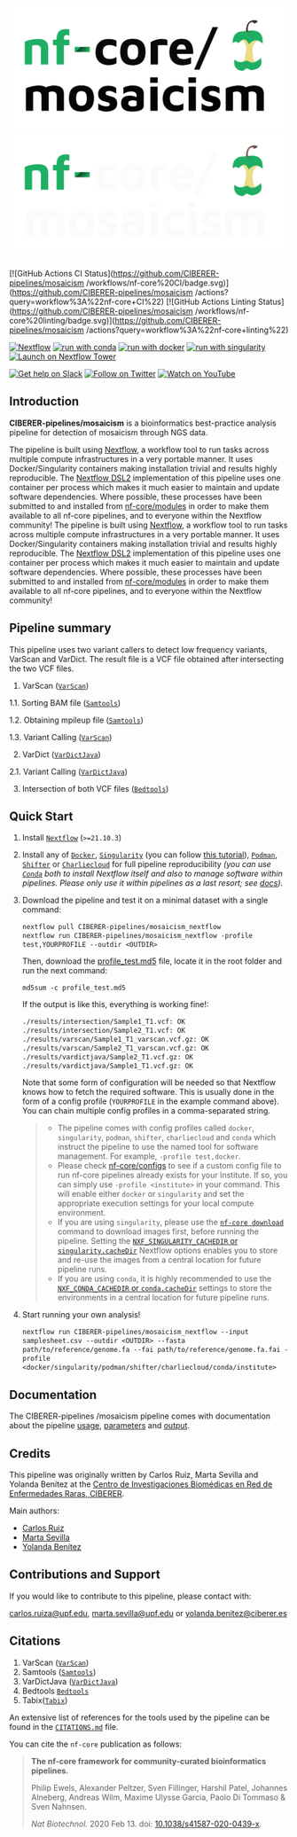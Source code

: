 # ![CIBERER-pipelines/mosaicism](docs/images/nf-core-mosaicism_logo_light.png#gh-light-mode-only) ![CIBERER-pipelines/mosaicism ](docs/images/nf-core-mosaicism_logo_dark.png#gh-dark-mode-only)

[![GitHub Actions CI Status](https://github.com/CIBERER-pipelines/mosaicism /workflows/nf-core%20CI/badge.svg)](https://github.com/CIBERER-pipelines/mosaicism /actions?query=workflow%3A%22nf-core+CI%22)
[![GitHub Actions Linting Status](https://github.com/CIBERER-pipelines/mosaicism /workflows/nf-core%20linting/badge.svg)](https://github.com/CIBERER-pipelines/mosaicism /actions?query=workflow%3A%22nf-core+linting%22)

[![Nextflow](https://img.shields.io/badge/nextflow%20DSL2-%E2%89%A521.10.3-23aa62.svg)](https://www.nextflow.io/)
[![run with conda](http://img.shields.io/badge/run%20with-conda-3EB049?logo=anaconda)](https://docs.conda.io/en/latest/)
[![run with docker](https://img.shields.io/badge/run%20with-docker-0db7ed?logo=docker)](https://www.docker.com/)
[![run with singularity](https://img.shields.io/badge/run%20with-singularity-1d355c.svg)](https://sylabs.io/docs/)
[![Launch on Nextflow Tower](https://img.shields.io/badge/Launch%20%F0%9F%9A%80-Nextflow%20Tower-%234256e7)](https://tower.nf/launch?pipeline=https://github.com/CIBERER-pipelines/mosaicism )

[![Get help on Slack](http://img.shields.io/badge/slack-nf--core%20%23mosaicism-4A154B?logo=slack)](https://nfcore.slack.com/channels/mosaicism)
[![Follow on Twitter](http://img.shields.io/badge/twitter-%40nf__core-1DA1F2?logo=twitter)](https://twitter.com/nf_core)
[![Watch on YouTube](http://img.shields.io/badge/youtube-nf--core-FF0000?logo=youtube)](https://www.youtube.com/c/nf-core)

## Introduction

<!-- TODO nf-core: Write a 1-2 sentence summary of what data the pipeline is for and what it does -->

**CIBERER-pipelines/mosaicism** is a bioinformatics best-practice analysis pipeline for detection of mosaicism through NGS data.

The pipeline is built using [Nextflow](https://www.nextflow.io), a workflow tool to run tasks across multiple compute infrastructures in a very portable manner. It uses Docker/Singularity containers making installation trivial and results highly reproducible. The [Nextflow DSL2](https://www.nextflow.io/docs/latest/dsl2.html) implementation of this pipeline uses one container per process which makes it much easier to maintain and update software dependencies. Where possible, these processes have been submitted to and installed from [nf-core/modules](https://github.com/nf-core/modules) in order to make them available to all nf-core pipelines, and to everyone within the Nextflow community!
The pipeline is built using [Nextflow](https://www.nextflow.io), a workflow tool to run tasks across multiple compute infrastructures in a very portable manner. It uses Docker/Singularity containers making installation trivial and results highly reproducible. The [Nextflow DSL2](https://www.nextflow.io/docs/latest/dsl2.html) implementation of this pipeline uses one container per process which makes it much easier to maintain and update software dependencies. Where possible, these processes have been submitted to and installed from [nf-core/modules](https://github.com/nf-core/modules) in order to make them available to all nf-core pipelines, and to everyone within the Nextflow community!

## Pipeline summary

<!-- TODO nf-core: Fill in short bullet-pointed list of the default steps in the pipeline -->

This pipeline uses two variant callers to detect low frequency variants, VarScan and VarDict. The result file is a VCF file obtained after intersecting the two VCF files.

1. VarScan ([`VarScan`](https://varscan.sourceforge.net/))

1.1. Sorting BAM file ([`Samtools`](http://www.htslib.org/))

1.2. Obtaining mpileup file ([`Samtools`](http://www.htslib.org/))

1.3. Variant Calling ([`VarScan`](https://varscan.sourceforge.net/))

2. VarDict ([`VarDictJava`](https://github.com/AstraZeneca-NGS/VarDictJava))

2.1. Variant Calling ([`VarDictJava`](https://github.com/AstraZeneca-NGS/VarDictJava))

3. Intersection of both VCF files ([`Bedtools`](https://bedtools.readthedocs.io/en/latest/))

## Quick Start

1. Install [`Nextflow`](https://www.nextflow.io/docs/latest/getstarted.html#installation) (`>=21.10.3`)

2. Install any of [`Docker`](https://docs.docker.com/engine/installation/), [`Singularity`](https://www.sylabs.io/guides/3.0/user-guide/) (you can follow [this tutorial](https://singularity-tutorial.github.io/01-installation/)), [`Podman`](https://podman.io/), [`Shifter`](https://nersc.gitlab.io/development/shifter/how-to-use/) or [`Charliecloud`](https://hpc.github.io/charliecloud/) for full pipeline reproducibility _(you can use [`Conda`](https://conda.io/miniconda.html) both to install Nextflow itself and also to manage software within pipelines. Please only use it within pipelines as a last resort; see [docs](https://nf-co.re/usage/configuration#basic-configuration-profiles))_.

3. Download the pipeline and test it on a minimal dataset with a single command:

   ```console
   nextflow pull CIBERER-pipelines/mosaicism_nextflow
   nextflow run CIBERER-pipelines/mosaicism_nextflow -profile test,YOURPROFILE --outdir <OUTDIR>
   ```

   Then, download the [profile_test.md5](./tests/profile_test.md5) file, locate it in the root folder and run the next command:

   ```console
   md5sum -c profile_test.md5
   ```

   If the output is like this, everything is working fine!:

   ```console
   ./results/intersection/Sample1_T1.vcf: OK
   ./results/intersection/Sample2_T1.vcf: OK
   ./results/varscan/Sample1_T1_varscan.vcf.gz: OK
   ./results/varscan/Sample2_T1_varscan.vcf.gz: OK
   ./results/vardictjava/Sample2_T1.vcf.gz: OK
   ./results/vardictjava/Sample1_T1.vcf.gz: OK
   ```

   Note that some form of configuration will be needed so that Nextflow knows how to fetch the required software. This is usually done in the form of a config profile (`YOURPROFILE` in the example command above). You can chain multiple config profiles in a comma-separated string.

   > - The pipeline comes with config profiles called `docker`, `singularity`, `podman`, `shifter`, `charliecloud` and `conda` which instruct the pipeline to use the named tool for software management. For example, `-profile test,docker`.
   > - Please check [nf-core/configs](https://github.com/nf-core/configs#documentation) to see if a custom config file to run nf-core pipelines already exists for your Institute. If so, you can simply use `-profile <institute>` in your command. This will enable either `docker` or `singularity` and set the appropriate execution settings for your local compute environment.
   > - If you are using `singularity`, please use the [`nf-core download`](https://nf-co.re/tools/#downloading-pipelines-for-offline-use) command to download images first, before running the pipeline. Setting the [`NXF_SINGULARITY_CACHEDIR` or `singularity.cacheDir`](https://www.nextflow.io/docs/latest/singularity.html?#singularity-docker-hub) Nextflow options enables you to store and re-use the images from a central location for future pipeline runs.
   > - If you are using `conda`, it is highly recommended to use the [`NXF_CONDA_CACHEDIR` or `conda.cacheDir`](https://www.nextflow.io/docs/latest/conda.html) settings to store the environments in a central location for future pipeline runs.

4. Start running your own analysis!

   <!-- TODO nf-core: Update the example "typical command" below used to run the pipeline -->

   ```console
   nextflow run CIBERER-pipelines/mosaicism_nextflow --input samplesheet.csv --outdir <OUTDIR> --fasta path/to/reference/genome.fa --fai path/to/reference/genome.fa.fai -profile <docker/singularity/podman/shifter/charliecloud/conda/institute>
   ```

## Documentation

The  CIBERER-pipelines /mosaicism pipeline comes with documentation about the pipeline [usage](./docs/usage.md), [parameters](./schema.md) and [output](./docs/output.md).


## Credits

This pipeline was originally written by Carlos Ruiz, Marta Sevilla and Yolanda Benítez at the [Centro de Investigaciones Biomédicas en Red de Enfermedades Raras, CIBERER](https://www.ciberer.es/).

Main authors:

- [Carlos Ruiz](https://github.com/yocra3)
- [Marta Sevilla](https://github.com/martasevilla)
- [Yolanda Benítez](https://github.com/yolandabq)

## Contributions and Support

If you would like to contribute to this pipeline, please contact with:

carlos.ruiza@upf.edu, marta.sevilla@upf.edu or yolanda.benitez@ciberer.es

 <!-- For further information or help, don't hesitate to get in touch on the [Slack `#mosaicism` channel](https://nfcore.slack.com/channels/mosaicism) (you can join with [this invite](https://nf-co.re/join/slack)).
-->

## Citations

1. VarScan ([`VarScan`](https://varscan.sourceforge.net/))
2. Samtools ([`Samtools`](http://www.htslib.org/))
3. VarDictJava ([`VarDictJava`](https://github.com/AstraZeneca-NGS/VarDictJava))
4. Bedtools [`Bedtools`](https://bedtools.readthedocs.io/en/latest/)
5. Tabix([`Tabix`](http://www.htslib.org/doc/tabix.html))


<!-- TODO nf-core: Add citation for pipeline after first release. Uncomment lines below and update Zenodo doi and badge at the top of this file. -->
<!-- If you use  CIBERER-pipelines/mosaicism  for your analysis, please cite it using the following doi: [10.5281/zenodo.XXXXXX](https://doi.org/10.5281/zenodo.XXXXXX) -->

<!-- TODO nf-core: Add bibliography of tools and data used in your pipeline -->

An extensive list of references for the tools used by the pipeline can be found in the [`CITATIONS.md`](CITATIONS.md) file.

You can cite the `nf-core` publication as follows:

> **The nf-core framework for community-curated bioinformatics pipelines.**
>
> Philip Ewels, Alexander Peltzer, Sven Fillinger, Harshil Patel, Johannes Alneberg, Andreas Wilm, Maxime Ulysse Garcia, Paolo Di Tommaso & Sven Nahnsen.
>
> _Nat Biotechnol._ 2020 Feb 13. doi: [10.1038/s41587-020-0439-x](https://dx.doi.org/10.1038/s41587-020-0439-x).

